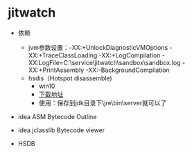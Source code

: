 # jitwatch
- 依赖
    - jvm参数设置：-XX:+UnlockDiagnosticVMOptions -XX:+TraceClassLoading -XX:+LogCompilation -XX:LogFile=C:\service\jitwatch\sandbox\sandbox.log -XX:+PrintAssembly -XX:-BackgroundCompilation
    - hsdis（Hotspot disassemble) 
        - win10 
         - [下载地址](https://www.cnblogs.com/niceboat/p/9786905.html)
         - 使用：保存到jdk目录下\jre\bin\server就可以了

- idea ASM Bytecode Outline
- idea jclasslib Bytecode viewer
- HSDB